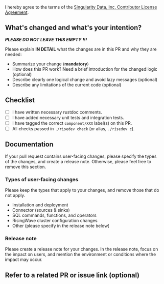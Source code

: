 I hereby agree to the terms of the [Singularity Data, Inc. Contributor License Agreement](https://gist.github.com/skyzh/0663682a70b0edde7ae991492f2314cb#file-s9y_cla).

## What's changed and what's your intention?

***PLEASE DO NOT LEAVE THIS EMPTY !!!***

Please explain **IN DETAIL** what the changes are in this PR and why they are needed:

- Summarize your change (**mandatory**)
- How does this PR work? Need a brief introduction for the changed logic (optional)
- Describe clearly one logical change and avoid lazy messages (optional)
- Describe any limitations of the current code (optional)

## Checklist

- [ ] I have written necessary rustdoc comments.
- [ ] I have added necessary unit tests and integration tests.
- [ ] I have tagged the correct `component/XXX` label(s) on this PR. 
- [ ] All checks passed in `./risedev check` (or alias, `./risedev c`).

## Documentation

If your pull request contains user-facing changes, please specify the types of the changes, and create a release note. Otherwise, please feel free to remove this section.

### Types of user-facing changes

Please keep the types that apply to your changes, and remove those that do not apply.

* Installation and deployment 
* Connector (sources & sinks)
* SQL commands, functions, and operators
* RisingWave cluster configuration changes
* Other (please specify in the release note below)

### Release note

Please create a release note for your changes. In the release note, focus on the impact on users, and mention the environment or conditions where the impact may occur.

## Refer to a related PR or issue link (optional)
